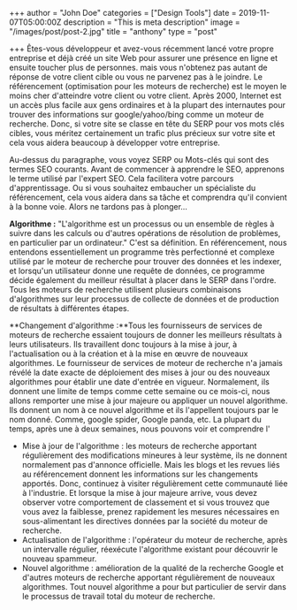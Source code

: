 +++
author = "John Doe"
categories = ["Design Tools"]
date = 2019-11-07T05:00:00Z
description = "This is meta description"
image = "/images/post/post-2.jpg"
title = "anthony"
type = "post"

+++
Êtes-vous développeur et avez-vous récemment lancé votre propre entreprise et déjà créé un site Web pour assurer une présence en ligne et ensuite toucher plus de personnes. mais vous n'obtenez pas autant de réponse de votre client cible ou vous ne parvenez pas à le joindre. Le référencement (optimisation pour les moteurs de recherche) est le moyen le moins cher d'atteindre votre client ou votre client. Après 2000, Internet est un accès plus facile aux gens ordinaires et à la plupart des internautes pour trouver des informations sur google/yahoo/bing comme un moteur de recherche. Donc, si votre site se classe en tête du SERP pour vos mots clés cibles, vous méritez certainement un trafic plus précieux sur votre site et cela vous aidera beaucoup à développer votre entreprise.

Au-dessus du paragraphe, vous voyez SERP ou Mots-clés qui sont des termes SEO courants. Avant de commencer à apprendre le SEO, apprenons le terme utilisé par l'expert SEO. Cela facilitera votre parcours d'apprentissage. Ou si vous souhaitez embaucher un spécialiste du référencement, cela vous aidera dans sa tâche et comprendra qu'il convient à la bonne voie. Alors ne tardons pas à plonger…

**Algorithme :** "L'algorithme est un processus ou un ensemble de règles à suivre dans les calculs ou d'autres opérations de résolution de problèmes, en particulier par un ordinateur." C'est sa définition. En référencement, nous entendons essentiellement un programme très perfectionné et complexe utilisé par le moteur de recherche pour trouver des données et les indexer, et lorsqu'un utilisateur donne une requête de données, ce programme décide également du meilleur résultat à placer dans le SERP dans l'ordre. Tous les moteurs de recherche utilisent plusieurs combinaisons d'algorithmes sur leur processus de collecte de données et de production de résultats à différentes étapes.

**Changement d'algorithme :**Tous les fournisseurs de services de moteurs de recherche essaient toujours de donner les meilleurs résultats à leurs utilisateurs. Ils travaillent donc toujours à la mise à jour, à l'actualisation ou à la création et à la mise en œuvre de nouveaux algorithmes. Le fournisseur de services de moteur de recherche n'a jamais révélé la date exacte de déploiement des mises à jour ou des nouveaux algorithmes pour établir une date d'entrée en vigueur. Normalement, ils donnent une limite de temps comme cette semaine ou ce mois-ci, nous allons remporter une mise à jour majeure ou appliquer un nouvel algorithme. Ils donnent un nom à ce nouvel algorithme et ils l'appellent toujours par le nom donné. Comme, google spider, Google panda, etc. La plupart du temps, après une à deux semaines, nous pouvons voir et comprendre l'

* Mise à jour de l'algorithme : les moteurs de recherche apportant régulièrement des modifications mineures à leur système, ils ne donnent normalement pas d'annonce officielle. Mais les blogs et les revues liés au référencement donnent les informations sur les changements apportés. Donc, continuez à visiter régulièrement cette communauté liée à l'industrie. Et lorsque la mise à jour majeure arrive, vous devez observer votre comportement de classement et si vous trouvez que vous avez la faiblesse, prenez rapidement les mesures nécessaires en sous-alimentant les directives données par la société du moteur de recherche.
* Actualisation de l'algorithme : l'opérateur du moteur de recherche, après un intervalle régulier, réexécute l'algorithme existant pour découvrir le nouveau spammeur.
* Nouvel algorithme : amélioration de la qualité de la recherche Google et d'autres moteurs de recherche apportant régulièrement de nouveaux algorithmes. Tout nouvel algorithme a pour but particulier de servir dans le processus de travail total du moteur de recherche.